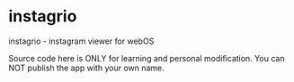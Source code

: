 instagrio
=========

instagrio - instagram viewer for webOS

Source code here is ONLY for learning and personal modification.
You can NOT publish the app with your own name.